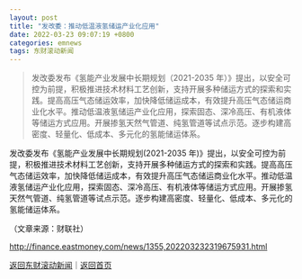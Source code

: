 ```yaml
---
layout: post
title: "发改委：推动低温液氢储运产业化应用"
date: 2022-03-23 09:07:19 +0800
categories: emnews
tags: 东财滚动新闻
---
```

> 发改委发布《氢能产业发展中长期规划（2021-2035 年）》提出，以安全可控为前提，积极推进技术材料工艺创新，支持开展多种储运方式的探索和实践。提高高压气态储运效率，加快降低储运成本，有效提升高压气态储运商业化水平。推动低温液氢储运产业化应用，探索固态、深冷高压、有机液体等储运方式应用。开展掺氢天然气管道、纯氢管道等试点示范。逐步构建高密度、轻量化、低成本、多元化的氢能储运体系。

<p>发改委发布《氢能产业发展中长期规划(2021-2035 年)》提出，以安全可控为前提，积极推进技术材料工艺创新，支持开展多种储运方式的探索和实践。提高高压气态储运效率，加快降低储运成本，有效提升高压气态储运商业化水平。推动低温液氢储运产业化应用，探索固态、深冷高压、有机液体等储运方式应用。开展掺氢天然气管道、纯氢管道等试点示范。逐步构建高密度、轻量化、低成本、多元化的氢能储运体系。</p><p class="em_media">（文章来源：财联社）</p>

<http://finance.eastmoney.com/news/1355,202203232319675931.html>

[返回东财滚动新闻](//finews.withounder.com/emnews/)｜[返回首页](//finews.withounder.com/)